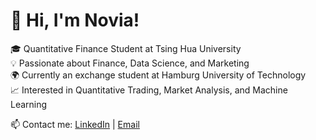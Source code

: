 # 👋 Hi, I'm Novia!

🎓 Quantitative Finance Student at Tsing Hua University  
💡 Passionate about Finance, Data Science, and Marketing  
🌍 Currently an exchange student at Hamburg University of Technology  
📈 Interested in Quantitative Trading, Market Analysis, and Machine Learning  

📫 Contact me: [LinkedIn](https://linkedin.com/in/y6tsai) | [Email](mailto:xin.wen930609@gmail.com)
